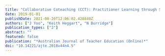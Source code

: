```yaml
---
title: "Collaborative Coteaching (CCT): Practitioner Learning through Shared Praxis"
date: 2019-01-01
publishDate: 2021-08-20T12:06:02.428840Z
authors: ["J Yoo", "Keith Heggart", "N Burridge"]
publication_types: ["2"]
abstract: ""
featured: false
publication: "*Australian Journal of Teacher Education (Online)*"
doi: "10.14221/ajte.2018v44n4.5"
---
```


